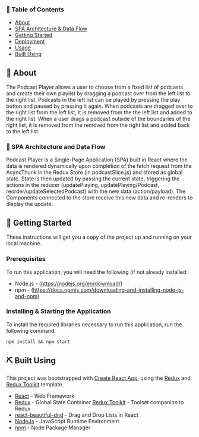 ### 📝 Table of Contents
- [About](#about)
- [SPA Architecture & Data Flow](#about)
- [Getting Started](#getting_started)
- [Deployment](#deployment)
- [Usage](#usage)
- [Built Using](#built_using)

## 🧐 About <a name = "about"></a>
The Podcast Player allows a user to choose from a fixed list of podcasts and create their own playlist by dragging a podcast over from the left list to the right list. Podcasts in the left list can be played by pressing the play button and paused by pressing it again. When podcasts are dragged over to the right list from the left list, it is removed from the the left list and added to the right list. When a user drags a podcast outside of the boundaries of the right list, it is removed from the removed from the right list and added back to the left list.

### 🧐 SPA Architecture and Data Flow <a name = "spa_arcitecture"></a>
Podcast Player is a Single-Page Application (SPA) built in React where the data is rendered dynamically upon completion of the fetch request from the AsyncThunk in the Redux Store (in podcastSlice.js) and stored as global state. State is then updated by passing the current state, triggering the actions in the reducer (updatePlaying, updatePlaying/Podcast, reorder/updateSelectedPodcast) with the new data (action/payload). The Components connected to the store receive this new data and re-renders to display the update.

## 🏁 Getting Started <a name = "getting_started"></a>
These instructions will get you a copy of the project up and running on your local machine.

### Prerequisites
To run this application, you will need the following (if not already installed:

* Node.js - (https://nodejs.org/en/download/)
* npm - (https://docs.npmjs.com/downloading-and-installing-node-js-and-npm)

### Installing & Starting the Application <a name = "installing_starting"></a>
To install the required libraries necessary to run this application, run the following command.

```
npm install && npm start
```

## ⛏️ Built Using <a name = "built_using"></a>
This project was bootstrapped with [Create React App](https://github.com/facebook/create-react-app), using the [Redux](https://redux.js.org/) and [Redux Toolkit](https://redux-toolkit.js.org/) template.

- [React](https://reactjs.org/) - Web Framework
- [Redux](https://redux.js.org/) - Global State Container
[Redux Toolkit](https://redux-toolkit.js.org/) - Toolset companion to Redux
- [react-beautiful-dnd](https://github.com/atlassian/react-beautiful-dnd) - Drag and Drop Lists in React
- [NodeJs](https://nodejs.org/en/) - JavaScript Runtime Environment
- [npm](https://www.npmjs.com/) - Node Package Manager